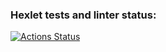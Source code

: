 ### Hexlet tests and linter status:
[![Actions Status](https://github.com/Tve1n/python-project-52/actions/workflows/hexlet-check.yml/badge.svg)](https://github.com/Tve1n/python-project-52/actions)